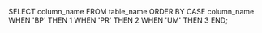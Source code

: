 SELECT column_name
FROM table_name
ORDER BY
  CASE column_name
    WHEN 'BP' THEN 1
    WHEN 'PR' THEN 2
    WHEN 'UM' THEN 3
  END;
